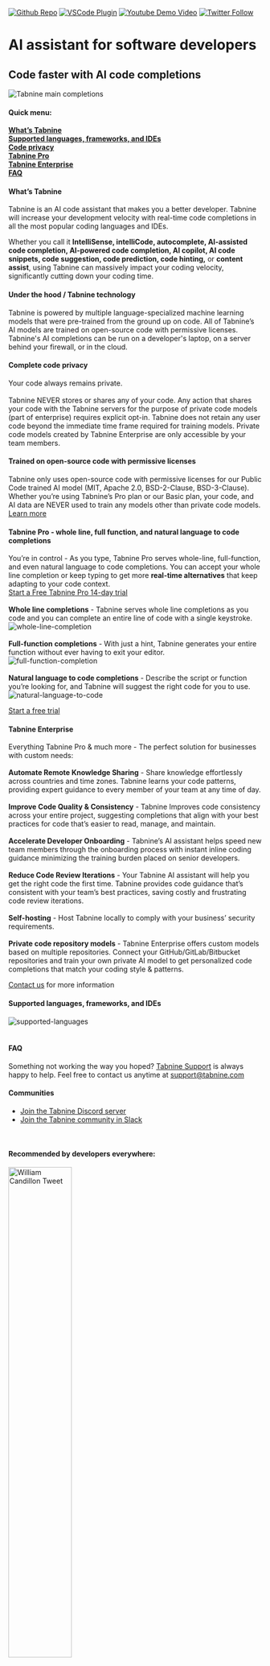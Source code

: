 [twitter-shield]: https://img.shields.io/twitter/follow/Tabnine?style=social
[twitter-url]: https://twitter.com/Tabnine
[github-shield]: https://img.shields.io/github/stars/codota/Tabnine?style=social
[github-url]: https://github.com/codota/TabNine
[vscode-shield]: https://img.shields.io/visual-studio-marketplace/r/TabNine.tabnine-vscode?logo=visual-studio-code&style=social
[vscode-url]: https://marketplace.visualstudio.com/items?itemName=TabNine.tabnine-vscode
[youtube-shield]: https://img.shields.io/youtube/channel/views/UC3ZLFXRRmK3XbT5Oq0qPLqA?style=social
[youtube-url]: https://www.youtube.com/c/Codota-Tabnine

[![Github Repo][github-shield]][github-url]
[![VSCode Plugin][vscode-shield]][vscode-url]
[![Youtube Demo Video][youtube-shield]][youtube-url]
[![Twitter Follow][twitter-shield]][twitter-url]
# AI assistant for software developers
## Code faster with AI code completions

![Tabnine main completions](https://raw.githubusercontent.com/codota/tabnine-vscode/master/assets/completions-main.gif)
<br />

#### Quick menu:

**[What’s Tabnine](#whats-tabnine)**<br />
**[Supported languages, frameworks, and IDEs](#supported-languages-frameworks-and-ides)**<br />
**[Code privacy](#complete-code-privacy)**<br />
**[Tabnine Pro](#tabnine-pro---whole-line-full-function-and-natural-language-to-code-completions)**<br />
**[Tabnine Enterprise](#tabnine-enterprise)**<br />
**[FAQ](#faq)**<br />

#### What’s Tabnine

Tabnine is an AI code assistant that makes you a better developer. Tabnine will increase your development velocity with real-time code completions in all the most popular coding languages and IDEs.

Whether you call it **IntelliSense, intelliCode, autocomplete, AI-assisted code completion, AI-powered code completion, AI copilot, AI code snippets, code suggestion, code prediction, code hinting,** or **content assist**, using Tabnine can massively impact your coding velocity, significantly cutting down your coding time.

#### Under the hood / Tabnine technology
Tabnine is powered by multiple language-specialized machine learning models that were pre-trained from the ground up on code. All of Tabnine’s AI models are trained on open-source code with permissive licenses. Tabnine's AI completions can be run on a developer's laptop, on a server behind your firewall, or in the cloud.

#### Complete code privacy
Your code always remains private. 
<br />
<br />
Tabnine NEVER stores or shares any of your code. Any action that shares your code with the Tabnine servers for the purpose of private code models (part of enterprise) requires explicit opt-in. Tabnine does not retain any user code beyond the immediate time frame required for training models. Private code models created by Tabnine Enterprise are only accessible by your team members.

#### Trained on open-source code with permissive licenses
Tabnine only uses open-source code with permissive licenses for our Public Code trained AI model (MIT, Apache 2.0, BSD-2-Clause, BSD-3-Clause). Whether you’re using Tabnine’s Pro plan or our Basic plan, your code, and AI data are NEVER used to train any models other than private code models.<br />
[Learn more](https://www.tabnine.com/code-privacy?utm_source=ide_marketplace&utm_medium=organic&utm_campaign=vscode_marketplace)

#### Tabnine Pro - whole line, full function, and natural language to code completions

You’re in control - As you type, Tabnine Pro serves whole-line, full-function, and even natural language to code completions. You can accept your whole line completion or keep typing to get more **real-time alternatives** that keep adapting to your code context.<br />
[Start a Free Tabnine Pro 14-day trial](https://www.tabnine.com/pricing/landing?utm_source=ide_marketplace&utm_medium=organic&utm_campaign=vscode_marketplace)
<br />
<br />
**Whole line completions** - Tabnine serves whole line completions as you code and you can complete an entire line of code with a single keystroke.
<br />
![whole-line-completion](https://raw.githubusercontent.com/codota/tabnine-vscode/master/assets/whole-line-completion.png)
<br />
<br />
**Full-function completions** - With just a hint, Tabnine generates your entire function without ever having to exit your editor.
<br />
![full-function-completion](https://raw.githubusercontent.com/codota/tabnine-vscode/master/assets/full-function-completion.png)
<br />
<br />
**Natural language to code completions** - Describe the script or function you’re looking for, and Tabnine will suggest the right code for you to use.
<br />
![natural-language-to-code](https://raw.githubusercontent.com/codota/tabnine-vscode/master/assets/natural-language-to-code.png)

[Start a free trial](https://www.tabnine.com/pricing/landing?utm_source=ide_marketplace&utm_medium=organic&utm_campaign=vscode_marketplace)

#### Tabnine Enterprise
Everything Tabnine Pro & much more - The perfect solution for businesses with custom needs:
<br />
<br />
**Automate Remote Knowledge Sharing** - Share knowledge effortlessly across countries and time zones. Tabnine learns your code patterns, providing expert guidance to every member of your team at any time of day.
<br />
<br />
**Improve Code Quality & Consistency** - Tabnine Improves code consistency across your entire project, suggesting completions that align with your best practices for code that’s easier to read, manage, and maintain.
<br />
<br />
**Accelerate Developer Onboarding** - Tabnine’s AI assistant helps speed new team members through the onboarding process with instant inline coding guidance minimizing the training burden placed on senior developers.
<br />
<br />
**Reduce Code Review Iterations** - Your Tabnine AI assistant will help you get the right code the first time. Tabnine provides code guidance that’s consistent with your team’s best practices, saving costly and frustrating code review iterations.
<br />
<br />
**Self-hosting** - Host Tabnine locally to comply with your business’ security requirements.
<br/>
<br/>
**Private code repository models** - Tabnine Enterprise offers custom models based on multiple repositories. Connect your GitHub/GitLab/Bitbucket repositories and train your own private AI model to get personalized code completions that match your coding style & patterns.

[Contact us](https://www.tabnine.com/pricing?utm_source=ide_marketplace&utm_medium=organic&utm_campaign=vscode_marketplace) for more information
<br />

#### Supported languages, frameworks, and IDEs
![supported-languages](https://raw.githubusercontent.com/codota/tabnine-vscode/master/assets/supported-languages.png)
<br />
<br />
#### FAQ

Something not working the way you hoped? [Tabnine Support](https://www.tabnine.com/faq?utm_source=ide_marketplace&utm_medium=organic&utm_campaign=vscode_marketplace) is always happy to help. Feel free to contact us anytime at support@tabnine.com
<br />

#### Communities

- [Join the Tabnine Discord server](https://discord.gg/5GnbDg5Jmg)
- [Join the Tabnine community in Slack](https://join.slack.com/t/tabnine-community/shared_invite/zt-mi5n0v6f-4W0Ap4yAUQXS~nVvxwSoJg)
<br />

#### **Recommended by developers everywhere:**

<img src="https://raw.githubusercontent.com/codota/tabnine-vscode/master/assets/twitter-ps-27.png" alt="William Candillon Tweet" width="50%">

<img src="https://raw.githubusercontent.com/codota/tabnine-vscode/master/assets/twitter-ps-7.png" alt="Imed Boumalek Tweet" width="50%">

<img src="https://raw.githubusercontent.com/codota/tabnine-vscode/master/assets/twitter-ps-14.png" alt="ramnivas Tweet" width="50%">

<img src="https://raw.githubusercontent.com/codota/tabnine-vscode/master/assets/twitter-ps-16.png" alt="bob paskar Tweet" width="50%">

<img src="https://raw.githubusercontent.com/codota/tabnine-vscode/master/assets/twitter-ps-19.png" alt="Nick Radford Tweet" width="50%">

<img src="https://raw.githubusercontent.com/codota/tabnine-vscode/master/assets/twitter-ps-28.png" alt="Hugues BR Tweet" width="50%">

<img src="https://raw.githubusercontent.com/codota/tabnine-vscode/master/assets/twitter-ps-32.png" alt="JohnyTheCarrot Tweet" width="50%">

<img src="https://raw.githubusercontent.com/codota/tabnine-vscode/master/assets/twitter-ps-33.png" alt="Donald E Fredrick Tweet" width="50%">

<img src="https://raw.githubusercontent.com/codota/tabnine-vscode/master/assets/twitter-ps-36.png" alt="Joshua Kelly Tweet" width="50%">

<img src="https://raw.githubusercontent.com/codota/tabnine-vscode/master/assets/twitter-ps-38.png" alt="JDerek Braid Tweet" width="50%">

---
